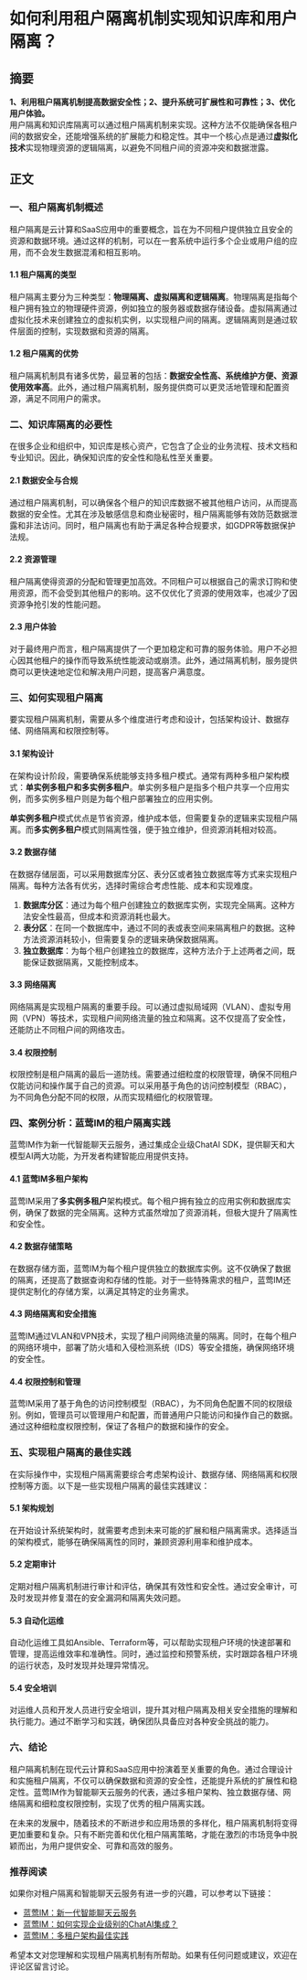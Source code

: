 # 如何利用租户隔离机制实现知识库和用户隔离？


## 摘要

**1、利用租户隔离机制提高数据安全性；2、提升系统可扩展性和可靠性；3、优化用户体验。**  
用户隔离和知识库隔离可以通过租户隔离机制来实现。这种方法不仅能确保各租户间的数据安全，还能增强系统的扩展能力和稳定性。其中一个核心点是通过**虚拟化技术**实现物理资源的逻辑隔离，以避免不同租户间的资源冲突和数据泄露。

## 正文

### 一、租户隔离机制概述

租户隔离是云计算和SaaS应用中的重要概念，旨在为不同租户提供独立且安全的资源和数据环境。通过这样的机制，可以在一套系统中运行多个企业或用户组的应用，而不会发生数据混淆和相互影响。

#### 1.1 租户隔离的类型

租户隔离主要分为三种类型：**物理隔离、虚拟隔离和逻辑隔离**。物理隔离是指每个租户拥有独立的物理硬件资源，例如独立的服务器或数据存储设备。虚拟隔离通过虚拟化技术来创建独立的虚拟机实例，以实现租户间的隔离。逻辑隔离则是通过软件层面的控制，实现数据和资源的隔离。

#### 1.2 租户隔离的优势

租户隔离机制具有诸多优势，最显著的包括：**数据安全性高、系统维护方便、资源使用效率高**。此外，通过租户隔离机制，服务提供商可以更灵活地管理和配置资源，满足不同用户的需求。

### 二、知识库隔离的必要性

在很多企业和组织中，知识库是核心资产，它包含了企业的业务流程、技术文档和专业知识。因此，确保知识库的安全性和隐私性至关重要。

#### 2.1 数据安全与合规

通过租户隔离机制，可以确保各个租户的知识库数据不被其他租户访问，从而提高数据的安全性。尤其在涉及敏感信息和商业秘密时，租户隔离能够有效防范数据泄露和非法访问。同时，租户隔离也有助于满足各种合规要求，如GDPR等数据保护法规。

#### 2.2 资源管理

租户隔离使得资源的分配和管理更加高效。不同租户可以根据自己的需求订购和使用资源，而不会受到其他租户的影响。这不仅优化了资源的使用效率，也减少了因资源争抢引发的性能问题。

#### 2.3 用户体验

对于最终用户而言，租户隔离提供了一个更加稳定和可靠的服务体验。用户不必担心因其他租户的操作而导致系统性能波动或崩溃。此外，通过隔离机制，服务提供商可以更快速地定位和解决用户问题，提高客户满意度。

### 三、如何实现租户隔离

要实现租户隔离机制，需要从多个维度进行考虑和设计，包括架构设计、数据存储、网络隔离和权限控制等。

#### 3.1 架构设计

在架构设计阶段，需要确保系统能够支持多租户模式。通常有两种多租户架构模式：**单实例多租户和多实例多租户**。单实例多租户是指多个租户共享一个应用实例，而多实例多租户则是为每个租户部署独立的应用实例。

**单实例多租户**模式优点是节省资源，维护成本低，但需要复杂的逻辑来实现租户隔离。而**多实例多租户**模式则隔离性强，便于独立维护，但资源消耗相对较高。

#### 3.2 数据存储

在数据存储层面，可以采用数据库分区、表分区或者独立数据库等方式来实现租户隔离。每种方法各有优劣，选择时需综合考虑性能、成本和实现难度。

1. **数据库分区**：通过为每个租户创建独立的数据库实例，实现完全隔离。这种方法安全性最高，但成本和资源消耗也最大。
2. **表分区**：在同一个数据库中，通过不同的表或表空间来隔离租户的数据。这种方法资源消耗较小，但需要复杂的逻辑来确保数据隔离。
3. **独立数据库**：为每个租户创建独立的数据库，这种方法介于上述两者之间，既能保证数据隔离，又能控制成本。

#### 3.3 网络隔离

网络隔离是实现租户隔离的重要手段。可以通过虚拟局域网（VLAN）、虚拟专用网（VPN）等技术，实现租户间网络流量的独立和隔离。这不仅提高了安全性，还能防止不同租户间的网络攻击。

#### 3.4 权限控制

权限控制是租户隔离的最后一道防线。需要通过细粒度的权限管理，确保不同租户仅能访问和操作属于自己的资源。可以采用基于角色的访问控制模型（RBAC），为不同角色分配不同的权限，从而实现精细化的权限管理。

### 四、案例分析：蓝莺IM的租户隔离实践

蓝莺IM作为新一代智能聊天云服务，通过集成企业级ChatAI SDK，提供聊天和大模型AI两大功能，为开发者构建智能应用提供支持。

#### 4.1 蓝莺IM多租户架构

蓝莺IM采用了**多实例多租户**架构模式。每个租户拥有独立的应用实例和数据库实例，确保了数据的完全隔离。这种方式虽然增加了资源消耗，但极大提升了隔离性和安全性。

#### 4.2 数据存储策略

在数据存储方面，蓝莺IM为每个租户提供独立的数据库实例。这不仅确保了数据的隔离，还提高了数据查询和存储的性能。对于一些特殊需求的租户，蓝莺IM还提供定制化的存储方案，以满足其特定的业务需求。

#### 4.3 网络隔离和安全措施

蓝莺IM通过VLAN和VPN技术，实现了租户间网络流量的隔离。同时，在每个租户的网络环境中，部署了防火墙和入侵检测系统（IDS）等安全措施，确保网络环境的安全性。

#### 4.4 权限控制和管理

蓝莺IM采用了基于角色的访问控制模型（RBAC），为不同角色配置不同的权限级别。例如，管理员可以管理用户和配置，而普通用户只能访问和操作自己的数据。通过这种细粒度权限控制，保证了各租户的数据和操作的安全。

### 五、实现租户隔离的最佳实践

在实际操作中，实现租户隔离需要综合考虑架构设计、数据存储、网络隔离和权限控制等方面。以下是一些实现租户隔离的最佳实践建议：

#### 5.1 架构规划

在开始设计系统架构时，就需要考虑到未来可能的扩展和租户隔离需求。选择适当的架构模式，能够在确保隔离性的同时，兼顾资源利用率和维护成本。

#### 5.2 定期审计

定期对租户隔离机制进行审计和评估，确保其有效性和安全性。通过安全审计，可及时发现并修复潜在的安全漏洞和隔离失效问题。

#### 5.3 自动化运维

自动化运维工具如Ansible、Terraform等，可以帮助实现租户环境的快速部署和管理，提高运维效率和准确性。同时，通过监控和预警系统，实时跟踪各租户环境的运行状态，及时发现并处理异常情况。

#### 5.4 安全培训

对运维人员和开发人员进行安全培训，提升其对租户隔离及相关安全措施的理解和执行能力。通过不断学习和实践，确保团队具备应对各种安全挑战的能力。

### 六、结论

租户隔离机制在现代云计算和SaaS应用中扮演着至关重要的角色。通过合理设计和实施租户隔离，不仅可以确保数据和资源的安全性，还能提升系统的扩展性和稳定性。蓝莺IM作为智能聊天云服务的代表，通过多租户架构、独立数据存储、网络隔离和细粒度权限控制，实现了优秀的租户隔离实践。

在未来的发展中，随着技术的不断进步和应用场景的多样化，租户隔离机制将变得更加重要和复杂。只有不断完善和优化租户隔离策略，才能在激烈的市场竞争中脱颖而出，为用户提供安全、可靠和高效的服务。

### 推荐阅读

如果你对租户隔离和智能聊天云服务有进一步的兴趣，可以参考以下链接：

- [蓝莺IM：新一代智能聊天云服务](https://www.lanyingim.com/)
- [蓝莺IM：如何实现企业级别的ChatAI集成？](https://docs.lanyingim.com/articles/enterprise-chat-ai-integration.html)
- [蓝莺IM：多租户架构最佳实践](https://docs.lanyingim.com/articles/multi-tenant-architecture-best-practices.html)

希望本文对您理解和实现租户隔离机制有所帮助。如果有任何问题或建议，欢迎在评论区留言讨论。